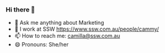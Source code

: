 ### Hi there 👋

- 💬 Ask me anything about Marketing
- 🔭 I work at SSW https://www.ssw.com.au/people/cammy/
- 📫 How to reach me: camilla@ssw.com.au
- 😄 Pronouns: She/her
